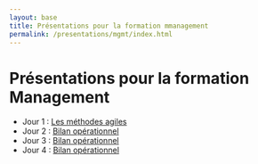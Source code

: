 ```yaml
---
layout: base
title: Présentations pour la formation mmanagement
permalink: /presentations/mgmt/index.html
---
```


Présentations pour la formation Management
==========================================
        
* Jour 1 : [Les méthodes agiles](/presentations/mgmt/agilite/)
* Jour 2 : [Bilan opérationnel](/presentations/mgmt/J2/)         
* Jour 3 : [Bilan opérationnel](/presentations/mgmt/J3/)
* Jour 4 : [Bilan opérationnel](/presentations/mgmt/J4/)
        
